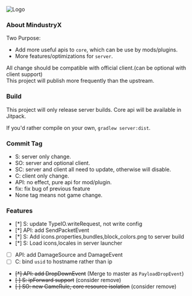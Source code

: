 ![Logo](core/assets-raw/sprites/ui/logo.png)

### About MindustryX
Two Purpose:
* Add more useful apis to `core`, which can be use by mods/plugins.
* More features/optimizations for `server`.

All change should be compatible with official client.(can be optional with client support)  
This project will publish more frequently than the upstream.

### Build
This project will only release server builds.
Core api will be available in Jitpack.

If you'd rather compile on your own, `gradlew server:dist`.

### Commit Tag
* S: server only change.
* SO: server and optional client.
* SC: server and client all need to update, otherwise will disable.
* C: client only change.
* API: no effect, pure api for mod/plugin.
* fix: fix bug of previous feature
* None tag means not game change.

### Features
- [*] S: update TypeIO.writeRequest, not write config
- [*] API: add SendPacketEvent
- [*] S: Add icons.properties,bundles,block_colors.png to server build
- [*] S: Load icons,locales in server launcher
- [ ] API: add DamageSource and DamageEvent
- [ ] C: bind `usid` to hostname rather than ip
- ~~[*] API: add DropDownEvent~~ (Merge to master as `PayloadDropEvent`)
- ~~[ ] S: ipForward support~~ (consider remove)
- ~~[ ] SO: new GameRule, core resource isolation~~ (consider remove)